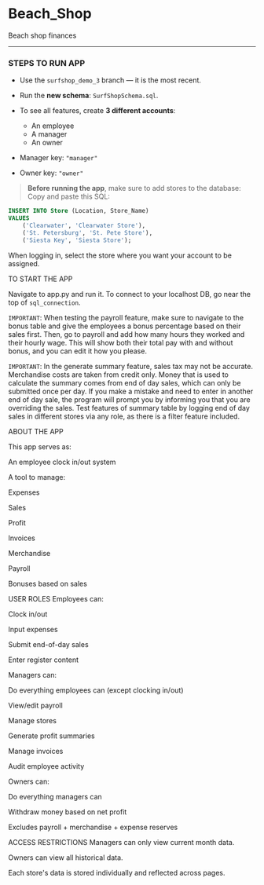# Beach_Shop
Beach shop finances

---

###  STEPS TO RUN APP

- Use the `surfshop_demo_3` branch — it is the most recent.
- Run the **new schema**: `SurfShopSchema.sql`.
- To see all features, create **3 different accounts**:  
  - An employee  
  - A manager  
  - An owner  

- Manager key: `"manager"`  
- Owner key: `"owner"`

>  **Before running the app**, make sure to add stores to the database:  
> Copy and paste this SQL:

```sql
INSERT INTO Store (Location, Store_Name)
VALUES
    ('Clearwater', 'Clearwater Store'),
    ('St. Petersburg', 'St. Pete Store'),
    ('Siesta Key', 'Siesta Store');
```
When logging in, select the store where you want your account to be assigned.

TO START THE APP

Navigate to app.py and run it. To connect to your localhost DB, go near the top of `sql_connection`.

`IMPORTANT`: When testing the payroll feature, make sure to navigate to the bonus table and give the employees a bonus percentage based on their sales first. Then, go to payroll and add how many hours they worked and their hourly wage. This will show both their total pay with and without bonus, and you can edit it how you please.

`IMPORTANT`: In the generate summary feature, sales tax may not be accurate. Merchandise costs are taken from credit only. Money that is used to calculate the summary comes from end of day sales, which can only be submitted once per day. If you make a mistake and need to enter in another end of day sale, the program will prompt you by informing you that you are overriding the sales. Test features of summary table by logging end of day sales in different stores via any role, as there is a filter feature included.

ABOUT THE APP

This app serves as:

An employee clock in/out system

A tool to manage:

Expenses

Sales

Profit

Invoices

Merchandise

Payroll

Bonuses based on sales

USER ROLES
Employees can:

Clock in/out

Input expenses

Submit end-of-day sales

Enter register content

Managers can:

Do everything employees can (except clocking in/out)

View/edit payroll

Manage stores

Generate profit summaries

Manage invoices

Audit employee activity

Owners can:

Do everything managers can

Withdraw money based on net profit

Excludes payroll + merchandise + expense reserves

ACCESS RESTRICTIONS
Managers can only view current month data.

Owners can view all historical data.

Each store's data is stored individually and reflected across pages.

